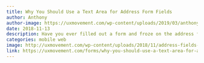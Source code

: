 ```yaml
---
title: Why You Should Use a Text Area for Address Form Fields
author: Anthony
author-image: https://uxmovement.com/wp-content/uploads/2019/03/anthony-uxmovement.png
date: 2018-11-13
description: Have you ever filled out a form and froze on the address field? A research study found that users come to a confusing stop when they encounter the “address line 2” field.
categories: mobile web
image: http://uxmovement.com/wp-content/uploads/2018/11/address-fields-comparison.png
link: https://uxmovement.com/forms/why-you-should-use-a-text-area-for-address-form-fields/
---
```

